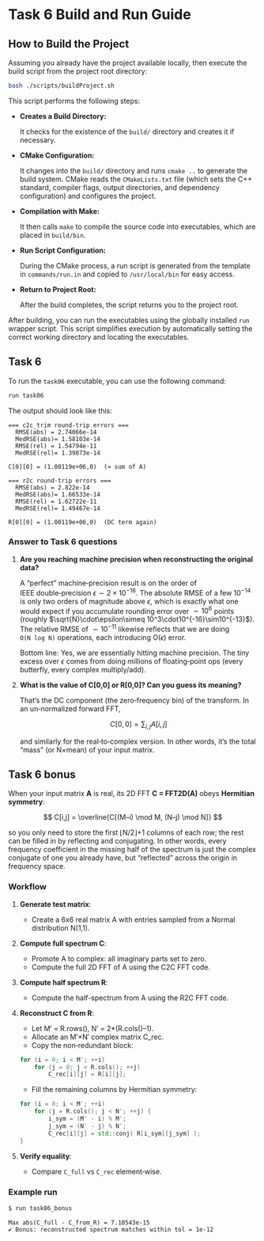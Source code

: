 # Task 6 Build and Run Guide

## How to Build the Project

Assuming you already have the project available locally, then execute the build script from the project root directory:

```bash
bash ./scripts/buildProject.sh
```

This script performs the following steps:

- **Creates a Build Directory:**

  It checks for the existence of the `build/` directory and creates it if necessary.

- **CMake Configuration:**

  It changes into the `build/` directory and runs `cmake ..` to generate the build system. CMake reads the `CMakeLists.txt` file (which sets the C++ standard, compiler flags, output directories, and dependency configuration) and configures the project.

- **Compilation with Make:**

  It then calls `make` to compile the source code into executables, which are placed in `build/bin`.

- **Run Script Configuration:**

  During the CMake process, a run script is generated from the template in `commands/run.in` and copied to `/usr/local/bin` for easy access.

- **Return to Project Root:**

  After the build completes, the script returns you to the project root.

After building, you can run the executables using the globally installed `run` wrapper script. This script simplifies execution by automatically setting the correct working directory and locating the executables.

## Task 6

To run the `task06` executable, you can use the following command:

```bash
run task06
```

The output should look like this:

```plaintext
=== c2c_trim round‑trip errors ===
  RMSE(abs) = 2.74066e-14
  MedRSE(abs)= 1.58103e-14
  RMSE(rel) = 1.54794e-11
  MedRSE(rel)= 1.39873e-14

C[0][0] = (1.00119e+06,0)  (≈ sum of A)

=== r2c round‑trip errors ===
  RMSE(abs) = 2.822e-14
  MedRSE(abs)= 1.66533e-14
  RMSE(rel) = 1.62722e-11
  MedRSE(rel)= 1.49467e-14

R[0][0] = (1.00119e+06,0)  (DC term again)

```

### Answer to Task 6 questions

1. **Are you reaching machine precision when reconstructing the original data?**

    A “perfect” machine‐precision result is on the order of IEEE double‑precision $\epsilon \sim 2 \times 10^{-16}$. The absolute RMSE of a few $10^{-14}$ is only two orders of magnitude above $\epsilon$, which is exactly what one would expect if you accumulate rounding error over $\sim 10^6$ points (roughly $\sqrt{N}\cdot\epsilon\simeq 10^3\cdot10^{-16}\sim10^{-13}$). The relative RMSE of $\sim 10^{-11}$ likewise reflects that we are doing `O(N log N)` operations, each introducing O($\epsilon$) error.

    Bottom line: Yes, we are essentially hitting machine precision. The tiny excess over $\epsilon$ comes from doing millions of floating‑point ops (every butterfly, every complex multiply/add).

2. **What is the value of C[0,0] or R[0,0]? Can you guess its meaning?**

    That’s the DC component (the zero‐frequency bin) of the transform. In an un‐normalized forward FFT,

    $$C[0,0] = \sum_{i,j} A[i,j]$$

    and similarly for the real‐to‐complex version. In other words, it’s the total “mass” (or N×mean) of your input matrix.

## Task 6 bonus

When your input matrix **A** is real, its 2D FFT **C = FFT2D(A)** obeys **Hermitian symmetry**:

$$
C[i,j] = \overline{C[(M–i) \mod M, (N–j) \mod N]}
$$

so you only need to store the first ⌊N/2⌋+1 columns of each row; the rest can be filled in by reflecting and conjugating. In other words, every frequency coefficient in the missing half of the spectrum is just the complex conjugate of one you already have, but “reflected” across the origin in frequency space.

### Workflow

1. **Generate test matrix**:

    - Create a 6x6 real matrix A with entries sampled from a Normal distribution N(1,1).

2. **Compute full spectrum C**:

    - Promote A to complex: all imaginary parts set to zero.
    - Compute the full 2D FFT of A using the C2C FFT code.

3. **Compute half spectrum R**:

    - Compute the half-spectrum from A using the R2C FFT code.

4. **Reconstruct C from R**:

    - Let M′ = R.rows(), N′ = 2*(R.cols()–1).
    - Allocate an M′×N′ complex matrix C_rec.
    - Copy the non‑redundant block:

    ```cpp
    for (i = 0; i < M′; ++i)
        for (j = 0; j < R.cols(); ++j)
            C_rec[i][j] = R[i][j];
    ```

    - Fill the remaining columns by Hermitian symmetry:

    ```cpp
    for (i = 0; i < M′; ++i)
        for (j = R.cols(); j < N′; ++j) {
            i_sym = (M′ - i) % M′;
            j_sym = (N′ - j) % N′;
            C_rec[i][j] = std::conj( R[i_sym][j_sym] );
    }
    ```

5. **Verify equality**:

    - Compare `C_full` vs `C_rec` element‑wise.


### Example run

```bash
$ run task06_bonus
```

```plaintext
Max abs(C_full - C_from_R) = 7.10543e-15
✔ Bonus: reconstructed spectrum matches within tol = 1e-12
```